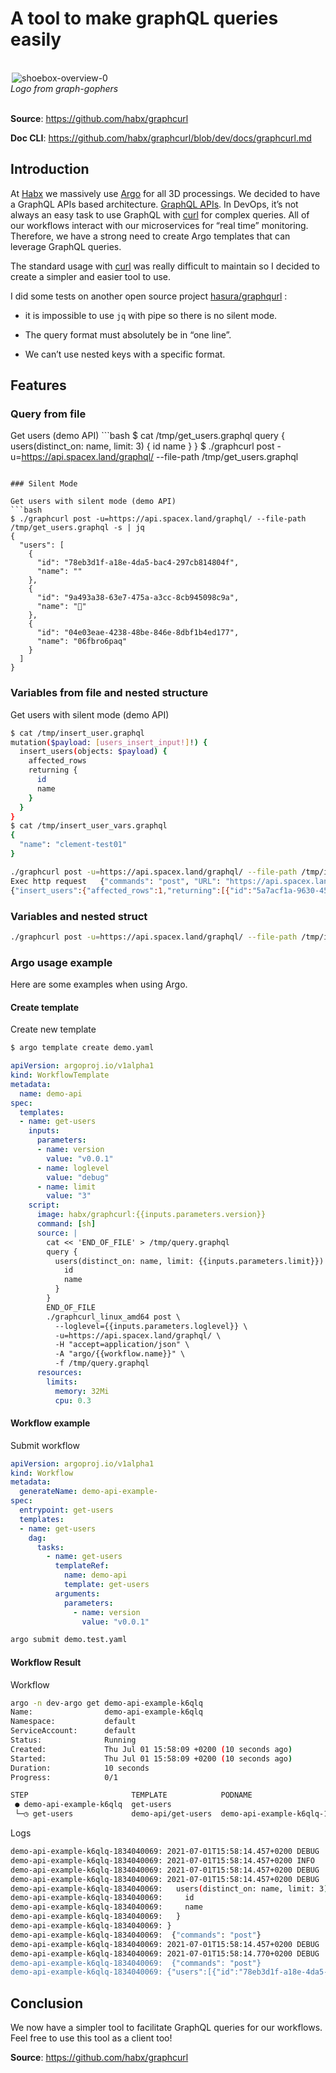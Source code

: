 <br /><br/>
# A tool to make graphQL queries easily

<br />
<div style="width: 100%; max-width: 500px; margin: 0 auto;">
<img src="./images/portfolio/GraphcurlAtHabx/logo.png" alt="shoebox-overview-0"/>
</div>
<em>Logo from graph-gophers</em></br></br>

<strong>Source</strong>: https://github.com/habx/graphcurl

<strong>Doc CLI</strong>: https://github.com/habx/graphcurl/blob/dev/docs/graphcurl.md

## Introduction

At [Habx](https://www.habx.com) we massively use [Argo](https://argoproj.github.io) for all 3D processings.
We decided to have a GraphQL APIs based architecture. [GraphQL APIs](https://graphql.org).
In DevOps, it’s not always an easy task to use GraphQL with [curl](https://curl.se)  for complex queries. All of our workflows interact with our microservices for “real time” monitoring. Therefore, we have a strong need to create Argo templates that can leverage GraphQL queries.

The standard usage with [curl](https://curl.se) was really difficult to maintain so I decided to create a simpler and easier tool to use.

I did some tests on another open source project [hasura/graphqurl](https://github.com/hasura/graphqurl) :

  * it is impossible to use `jq` with pipe so there is no silent mode.

  * The query format must absolutely be in “one line”.

  * We can’t use nested keys with a specific format.

## Features

### Query from file

Get users (demo API)
\```bash
$ cat /tmp/get_users.graphql
query {
  users(distinct_on: name, limit: 3) {
    id
    name
  }
}
$ ./graphcurl post -u=https://api.spacex.land/graphql/ --file-path /tmp/get_users.graphql
```

### Silent Mode

Get users with silent mode (demo API)
```bash
$ ./graphcurl post -u=https://api.spacex.land/graphql/ --file-path /tmp/get_users.graphql -s | jq
{
  "users": [
    {
      "id": "78eb3d1f-a18e-4da5-bac4-297cb814804f",
      "name": ""
    },
    {
      "id": "9a493a38-63e7-475a-a3cc-8cb945098c9a",
      "name": "🍔"
    },
    {
      "id": "04e03eae-4238-48be-846e-8dbf1b4ed177",
      "name": "06fbro6paq"
    }
  ]
}
```

### Variables from file and nested structure

Get users with silent mode (demo API)
```bash
$ cat /tmp/insert_user.graphql
mutation($payload: [users_insert_input!]!) {
  insert_users(objects: $payload) {
    affected_rows
    returning {
      id
      name
    }
  }
}
$ cat /tmp/insert_user_vars.graphql
{
  "name": "clement-test01"
}
```

```bash
./graphcurl post -u=https://api.spacex.land/graphql/ --file-path /tmp/insert_user.graphql --variables-from-file='payload=/tmp/insert_user_vars.json'
Exec http request	{"commands": "post", "URL": "https://api.spacex.land/graphql/"}
{"insert_users":{"affected_rows":1,"returning":[{"id":"5a7acf1a-9630-45e2-b9eb-ce482018f97f","name":"clement-test01"}]}}
```

### Variables and nested struct

```bash
./graphcurl post -u=https://api.spacex.land/graphql/ --file-path /tmp/insert_user.graphql -V='payload.name=clement-test'
```

### Argo usage example

Here are some examples when using Argo.

#### Create template

Create new template
```bash
$ argo template create demo.yaml
```

```yaml
apiVersion: argoproj.io/v1alpha1
kind: WorkflowTemplate
metadata:
  name: demo-api
spec:
  templates:
  - name: get-users
    inputs:
      parameters:
      - name: version
        value: "v0.0.1"
      - name: loglevel
        value: "debug"
      - name: limit
        value: "3"
    script:
      image: habx/graphcurl:{{inputs.parameters.version}}
      command: [sh]
      source: |
        cat << 'END_OF_FILE' > /tmp/query.graphql
        query {
          users(distinct_on: name, limit: {{inputs.parameters.limit}}) {
            id
            name
          }
        }
        END_OF_FILE
        ./graphcurl_linux_amd64 post \
          --loglevel={{inputs.parameters.loglevel}} \
          -u=https://api.spacex.land/graphql/ \
          -H "accept=application/json" \
          -A "argo/{{workflow.name}}" \
          -f /tmp/query.graphql
      resources:
        limits:
          memory: 32Mi
          cpu: 0.3
```

#### Workflow example

Submit workflow
```yaml
apiVersion: argoproj.io/v1alpha1
kind: Workflow
metadata:
  generateName: demo-api-example-
spec:
  entrypoint: get-users
  templates:
  - name: get-users
    dag:
      tasks:
        - name: get-users
          templateRef:
            name: demo-api
            template: get-users
          arguments:
            parameters:
              - name: version
                value: "v0.0.1"
```


```bash
argo submit demo.test.yaml
```


#### Workflow Result

Workflow
```bash
argo -n dev-argo get demo-api-example-k6qlq
Name:                demo-api-example-k6qlq
Namespace:           default
ServiceAccount:      default
Status:              Running
Created:             Thu Jul 01 15:58:09 +0200 (10 seconds ago)
Started:             Thu Jul 01 15:58:09 +0200 (10 seconds ago)
Duration:            10 seconds
Progress:            0/1

STEP                       TEMPLATE            PODNAME                            DURATION  MESSAGE
 ● demo-api-example-k6qlq  get-users
 └─◷ get-users             demo-api/get-users  demo-api-example-k6qlq-1834040069  10s
```

Logs
```bash
demo-api-example-k6qlq-1834040069: 2021-07-01T15:58:14.457+0200	DEBUG	post/command.go:79	Merged variables	{"commands": "post", "variables": {}}
demo-api-example-k6qlq-1834040069: 2021-07-01T15:58:14.457+0200	INFO	post/command.go:88	Exec http request	{"commands": "post", "URL": "https://api.spacex.land/graphql/"}
demo-api-example-k6qlq-1834040069: 2021-07-01T15:58:14.457+0200	DEBUG	graphrequest/post.go:45	Request: >> variables: map[]	{"commands": "post"}
demo-api-example-k6qlq-1834040069: 2021-07-01T15:58:14.457+0200	DEBUG	graphrequest/post.go:45	Request: >> query: query {
demo-api-example-k6qlq-1834040069:   users(distinct_on: name, limit: 3) {
demo-api-example-k6qlq-1834040069:     id
demo-api-example-k6qlq-1834040069:     name
demo-api-example-k6qlq-1834040069:   }
demo-api-example-k6qlq-1834040069: }
demo-api-example-k6qlq-1834040069: 	{"commands": "post"}
demo-api-example-k6qlq-1834040069: 2021-07-01T15:58:14.457+0200	DEBUG	graphrequest/post.go:45	Request: >> headers: map[Accept:[application/json; charset=utf-8 application/json] Content-Type:[application/json; charset=utf-8] User-Agent:[argo/demo-api-example-k6qlq]]	{"commands": "post"}
demo-api-example-k6qlq-1834040069: 2021-07-01T15:58:14.770+0200	DEBUG	graphrequest/post.go:45	Request: << {"data":{"users":[{"id":"78eb3d1f-a18e-4da5-bac4-297cb814804f","name":""},{"id":"9a493a38-63e7-475a-a3cc-8cb945098c9a","name":"🍔"},{"id":"04e03eae-4238-48be-846e-8dbf1b4ed177","name":"06fbro6paq"}]}}
demo-api-example-k6qlq-1834040069: 	{"commands": "post"}
demo-api-example-k6qlq-1834040069: {"users":[{"id":"78eb3d1f-a18e-4da5-bac4-297cb814804f","name":""},{"id":"9a493a38-63e7-475a-a3cc-8cb945098c9a","name":"🍔"},{"id":"04e03eae-4238-48be-846e-8dbf1b4ed177","name":"06fbro6paq"}]}
```

## Conclusion

We now have a simpler tool to facilitate GraphQL queries for our workflows. Feel free to use this tool as a client too!


<strong>Source</strong>: https://github.com/habx/graphcurl
